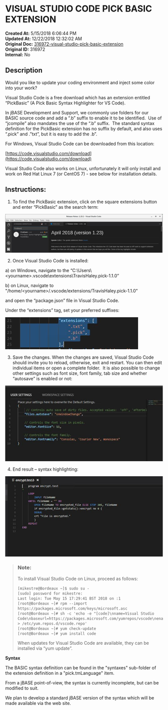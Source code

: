 # VISUAL STUDIO CODE PICK BASIC EXTENSION

**Created At:** 5/15/2018 6:06:44 PM  
**Updated At:** 12/22/2018 12:32:02 AM  
**Original Doc:** [316972-visual-studio-pick-basic-extension](https://docs.jbase.com/coding-corner/316972-visual-studio-pick-basic-extension)  
**Original ID:** 316972  
**Internal:** No  


## Description

Would you like to update your coding environment and inject some color into your work?

Visual Studio Code is a free download which has an extension entitled “PickBasic” (A Pick Basic Syntax Highlighter for VS Code).

In jBASE Development and Support, we commonly use folders for our BASIC source code and add a “.b” suffix to enable it to be identified.  Use of “jcompile” also mandates the use of the “.b” suffix.  The standard syntax definition for the PickBasic extension has no suffix by default, and also uses “.pick” and .”txt”, but it is easy to add the .b”.

For Windows, Visual Studio Code can be downloaded from this location:

[https://code.visualstudio.com/download](https://code.visualstudio.com/download)

Visual Studio Code also works on Linux, unfortunately it will only install and work on Red Hat Linux 7 (or CentOS 7) - see below for installation details.



## Instructions:

1. To find the PickBasic extension, click on the square extensions button and enter “PickBasic” as the search term:


![1526402719640-vscode235](./1526402719640-vscode235.png)

2. Once Visual Studio Code is installed:

a) on Windows, navigate to the “C:\Users\\&lt;yourname&gt;\.vscode\extensions\TravisHaley.pick-1.1.0”

b) on Linux, navigate to "/home/&lt;yourname&gt;/.vscode/extensions/TravisHaley.pick-1.1.0"

and open the “package.json” file in Visual Studio Code.

Under the “extensions” tag, set your preferred suffixes:

![1526402767128-vscode232](./1526402767128-vscode232.png)

3. Save the changes. When the changes are saved, Visual Studio Code should invite you to reload, otherwise, exit and restart. You can then edit individual items or open a complete folder.  It is also possible to change other settings such as font size, font family, tab size and whether “autosave” is enabled or not:

![1526402783273-vscode233](./1526402783273-vscode233.png)

4. End result – syntax highlighting:

![1526402805144-vscode234](./1526402805144-vscode234.png)




> ### Note: 
> 
> To install Visual Studio Code on Linux, proceed as follows:
> 
> ```
> [mikestre@Bordeaux ~]$ sudo su -
> [sudo] password for mikestre:
> Last login: Tue May 15 17:29:41 BST 2018 on :1
> [root@Bordeaux ~]# rpm --import https://packages.microsoft.com/keys/microsoft.asc
> [root@Bordeaux ~]# sh -c 'echo -e "[code]\nname=Visual Studio Code\nbaseurl=https://packages.microsoft.com/yumrepos/vscode\nenabled=1\ngpgcheck=1\ngpgkey=https://packages.microsoft.com/keys/microsoft.asc" > /etc/yum.repos.d/vscode.repo'
> [root@Bordeaux ~]# yum check-update
> [root@Bordeaux ~]# yum install code
> ```
> 
> 
> 
> When updates for Visual Studio Code are available, they can be installed via “yum update”.




**Syntax**

The BASIC syntax definition can be found in the "syntaxes" sub-folder of the extension definition in a "pick.tmLanguage" item.

From a jBASE point-of-view, the syntax is currently incomplete, but can be modified to suit.

We plan to develop a standard jBASE version of the syntax which will be made available via the web site.
